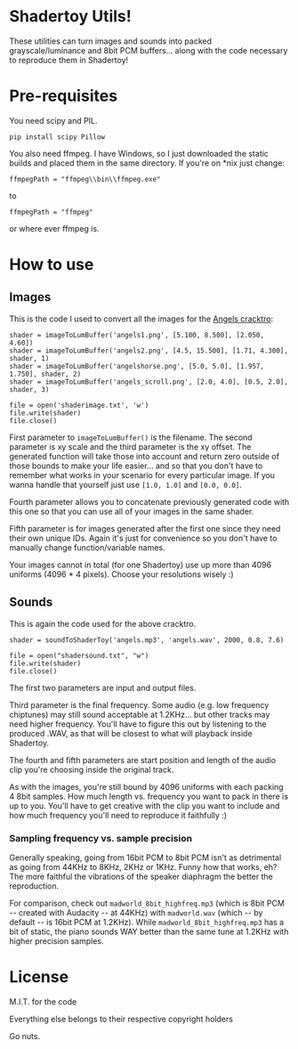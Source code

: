 # Shadertoy Utils!

These utilities can turn images and sounds into packed grayscale/luminance and 8bit PCM buffers... along with the code necessary to reproduce them in Shadertoy!

# Pre-requisites

You need scipy and PIL.

    pip install scipy Pillow

You also need ffmpeg. I have Windows, so I just downloaded the static builds and placed them in the same directory. If you're on *nix just change:

    ffmpegPath = "ffmpeg\\bin\\ffmpeg.exe"

to

    ffmpegPath = "ffmpeg"

or where ever ffmpeg is.

# How to use

## Images

This is the code I used to convert all the images for the [Angels cracktro](https://www.shadertoy.com/view/WljSR1):

    shader = imageToLumBuffer('angels1.png', [5.100, 8.500], [2.050, 4.60])
    shader = imageToLumBuffer('angels2.png', [4.5, 15.500], [1.71, 4.300], shader, 1)
    shader = imageToLumBuffer('angelshorse.png', [5.0, 5.0], [1.957, 1.750], shader, 2)
    shader = imageToLumBuffer('angels_scroll.png', [2.0, 4.0], [0.5, 2.0], shader, 3)

    file = open('shaderimage.txt', 'w')
    file.write(shader)
    file.close()

First parameter to `imageToLumBuffer()` is the filename. The second parameter is xy scale and the third parameter is the xy offset. The generated function will take those into account and return zero outside of those bounds to make your life easier... and so that you don't have to remember what works in your scenario for every particular image. If you wanna handle that yourself just use `[1.0, 1.0]` and `[0.0, 0.0]`.

Fourth parameter allows you to concatenate previously generated code with this one so that you can use all of your images in the same shader.

Fifth parameter is for images generated after the first one since they need their own unique IDs. Again it's just for convenience so you don't have to manually change function/variable names.

Your images cannot in total (for one Shadertoy) use up more than 4096 uniforms (4096 * 4 pixels). Choose your resolutions wisely :)

## Sounds

This is again the code used for the above cracktro.

    shader = soundToShaderToy('angels.mp3', 'angels.wav', 2000, 0.8, 7.6)

    file = open("shadersound.txt", "w")
    file.write(shader)
    file.close()

The first two parameters are input and output files.

Third parameter is the final frequency. Some audio (e.g. low frequency chiptunes) may still sound acceptable at 1.2KHz... but other tracks may need higher frequency. You'll have to figure this out by listening to the produced .WAV, as that will be closest to what will playback inside Shadertoy.

The fourth and fifth parameters are start position and length of the audio clip you're choosing inside the original track.

As with the images, you're still bound by 4096 uniforms with each packing 4 8bit samples. How much length vs. frequency you want to pack in there is up to you. You'll have to get creative with the clip you want to include and how much frequency you'll need to reproduce it faithfully :)

### Sampling frequency vs. sample precision

Generally speaking, going from 16bit PCM to 8bit PCM isn't as detrimental as going from 44KHz to 8KHz, 2KHz or 1KHz. Funny how that works, eh? The more faithful the vibrations of the speaker diaphragm the better the reproduction.

For comparison, check out `madworld_8bit_highfreq.mp3` (which is 8bit PCM -- created with Audacity -- at 44KHz) with `madworld.wav` (which -- by default -- is 16bit PCM at 1.2KHz). While `madworld_8bit_highfreq.mp3` has a bit of static, the piano sounds WAY better than the same tune at 1.2KHz with higher precision samples.

# License

M.I.T. for the code

Everything else belongs to their respective copyright holders

Go nuts.